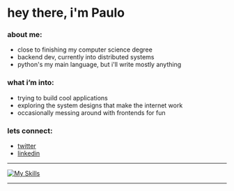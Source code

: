 # hey there, i'm Paulo

<div>
 <h3> about me: </h3>
 <ul>
   <li> close to finishing my computer science degree
   <li> backend dev, currently into distributed systems
   <li> python's my main language, but i'll write mostly anything
 </ul>

  <h3> what i’m into: </h3>
 <ul>
   <li>trying to build cool applications</li>
   <li>exploring the system designs that make the internet work</li>
   <li>occasionally messing around with frontends for fun</li>
 </ul>

   <h3> lets connect: </h3>
 <ul>
  <li><a href="https://twitter.com/klp_paulo">twitter</a>
  <li><a href="https://www.linkedin.com/in/paulo-ricardo-sv1/">linkedin</a>
 </ul>

</div>

<hr>

[![My Skills](https://skillicons.dev/icons?i=py,java,cs,postgres,mongodb,docker)](https://skillicons.dev)


<hr>







